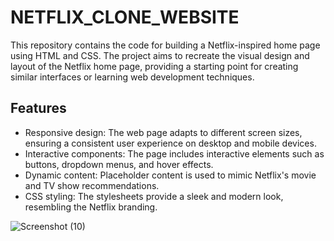 # NETFLIX_CLONE_WEBSITE
This repository contains the code for building a Netflix-inspired home page using HTML and CSS. The project aims to recreate the visual design and layout of the Netflix home page, providing a starting point for creating similar interfaces or learning web development techniques.

## Features

- Responsive design: The web page adapts to different screen sizes, ensuring a consistent user experience on desktop and mobile devices.
- Interactive components: The page includes interactive elements such as buttons, dropdown menus, and hover effects.
- Dynamic content: Placeholder content is used to mimic Netflix's movie and TV show recommendations.
- CSS styling: The stylesheets provide a sleek and modern look, resembling the Netflix branding.


  
![Screenshot (10)](https://github.com/Prem3232/NETFLIX_CLONE_WEBSITE/assets/138702669/a12f2e47-792b-4fb4-8bbc-5eb22da63e90)

